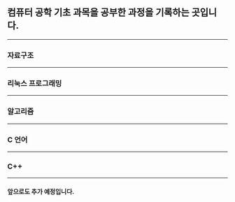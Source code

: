 ## 컴퓨터 공학 기초 과목을 공부한 과정을 기록하는 곳입니다.

---

### 자료구조

---

### 리눅스 프로그래밍

---

### 알고리즘

---

### C 언어

---

### C++

---

#### 앞으로도 추가 예정입니다.
